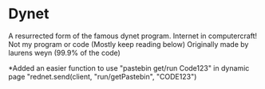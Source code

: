 # Dynet
A resurrected form of the famous dynet program. Internet in computercraft!
Not my program or code (Mostly keep reading below) 
Originally made by laurens weyn (99.9% of the code)

*Added an easier function to use "pastebin get/run Code123" in dynamic page
"rednet.send(client, "run/getPastebin", "CODE123")
